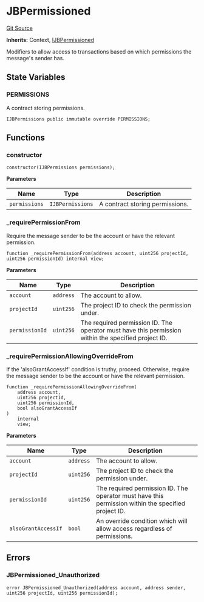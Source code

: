 # JBPermissioned
[Git Source](https://github.com/Bananapus/nana-core/blob/2998dca2fbd2658e2c8791d6dc8348147d69e28e/src/abstract/JBPermissioned.sol)

**Inherits:**
Context, [IJBPermissioned](/docs/v4/api/core/interfaces/IJBPermissioned.md)

Modifiers to allow access to transactions based on which permissions the message's sender has.


## State Variables
### PERMISSIONS
A contract storing permissions.


```solidity
IJBPermissions public immutable override PERMISSIONS;
```


## Functions
### constructor


```solidity
constructor(IJBPermissions permissions);
```
**Parameters**

|Name|Type|Description|
|----|----|-----------|
|`permissions`|`IJBPermissions`|A contract storing permissions.|


### _requirePermissionFrom

Require the message sender to be the account or have the relevant permission.


```solidity
function _requirePermissionFrom(address account, uint256 projectId, uint256 permissionId) internal view;
```
**Parameters**

|Name|Type|Description|
|----|----|-----------|
|`account`|`address`|The account to allow.|
|`projectId`|`uint256`|The project ID to check the permission under.|
|`permissionId`|`uint256`|The required permission ID. The operator must have this permission within the specified project ID.|


### _requirePermissionAllowingOverrideFrom

If the 'alsoGrantAccessIf' condition is truthy, proceed. Otherwise, require the message sender to be the
account or
have the relevant permission.


```solidity
function _requirePermissionAllowingOverrideFrom(
    address account,
    uint256 projectId,
    uint256 permissionId,
    bool alsoGrantAccessIf
)
    internal
    view;
```
**Parameters**

|Name|Type|Description|
|----|----|-----------|
|`account`|`address`|The account to allow.|
|`projectId`|`uint256`|The project ID to check the permission under.|
|`permissionId`|`uint256`|The required permission ID. The operator must have this permission within the specified project ID.|
|`alsoGrantAccessIf`|`bool`|An override condition which will allow access regardless of permissions.|


## Errors
### JBPermissioned_Unauthorized

```solidity
error JBPermissioned_Unauthorized(address account, address sender, uint256 projectId, uint256 permissionId);
```

